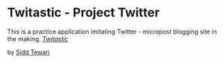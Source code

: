 # Twitastic - Project Twitter 

This is a practice application imitating Twitter -  micropost blogging site in the making.
[*Twitastic*](http://twitastic.herokuapp.com/)

by [Sidd Tewari](http://siddtewari.com)
